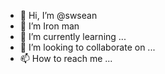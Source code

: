 - 👋 Hi, I’m @swsean
- 👀 I’m Iron man
- 🌱 I’m currently learning ...
- 💞️ I’m looking to collaborate on ...
- 📫 How to reach me ...

<!---
swsean/swsean is a ✨ special ✨ repository because its `README.md` (this file) appears on your GitHub profile.
You can click the Preview link to take a look at your changes.
--->
